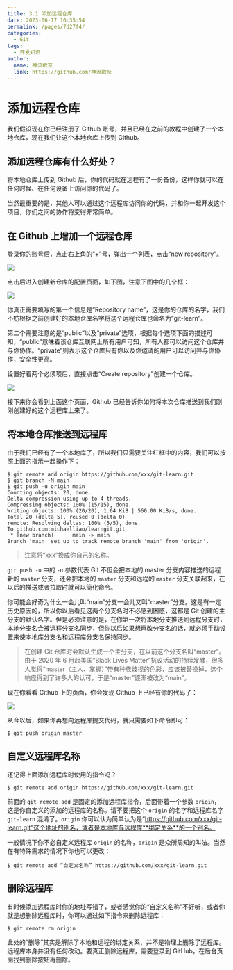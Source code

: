 ```yaml
---
title: 3.1 添加远程仓库
date: 2023-06-17 16:35:54
permalink: /pages/7d27f4/
categories:
  - Git
tags:
  - 开发知识
author: 
  name: 神流歌奈
  link: https://github.com/神流歌奈
---
```

# 添加远程仓库

我们假设现在你已经注册了 Github 账号，并且已经在之前的教程中创建了一个本地仓库，现在我们让这个本地仓库上传到 Github。

## 添加远程仓库有什么好处？

将本地仓库上传到 Github 后，你的代码就在远程有了一份备份，这样你就可以在任何时候、在任何设备上访问你的代码了。

当然最重要的是，其他人可以通过这个远程库访问你的代码，并和你一起开发这个项目，你们之间的协作将变得非常简单。

## 在 Github 上增加一个远程仓库

登录你的账号后，点击右上角的“+”号，弹出一个列表，点击“new repository”。

![](https://gitlab.com/kiriha/my-public-pictures/-/raw/main/kana/git-guide/31.1.png)

点击后进入创建新仓库的配置页面，如下图，注意下图中的几个框：

![](https://gitlab.com/kiriha/my-public-pictures/-/raw/main/kana/git-guide/31.2.png)

你真正需要填写的第一个信息是“Repository name”，这是你的仓库的名字，我们不妨根据之前创建好的本地仓库名字将这个远程仓库也命名为“git-learn”。

第二个需要注意的是“public”以及“private”选项，根据每个选项下面的描述可知，“public”意味着该仓库互联网上所有用户可知，所有人都可以访问这个仓库并与你协作。“private”则表示这个仓库只有你以及你邀请的用户可以访问并与你协作，安全性更高。

设置好着两个必须项后，直接点击“Create repository”创建一个仓库。

![](https://gitlab.com/kiriha/my-public-pictures/-/raw/main/kana/git-guide/31.3.png)

接下来你会看到上面这个页面，Github 已经告诉你如何将本次仓库推送到我们刚刚创建好的这个远程库上来了。

## 将本地仓库推送到远程库

由于我们已经有了一个本地库了，所以我们只需要关注红框中的内容，我们可以按照上面的指示一起操作下：

```shell
$ git remote add origin https://github.com/xxx/git-learn.git
$ git branch -M main
$ git push -u origin main
Counting objects: 20, done.
Delta compression using up to 4 threads.
Compressing objects: 100% (15/15), done.
Writing objects: 100% (20/20), 1.64 KiB | 560.00 KiB/s, done.
Total 20 (delta 5), reused 0 (delta 0)
remote: Resolving deltas: 100% (5/5), done.
To github.com:michaelliao/learngit.git
 * [new branch]      main -> main
Branch 'main' set up to track remote branch 'main' from 'origin'.
```

> 注意将“xxx”换成你自己的名称。

`git push -u`  中的 `-u` 参数代表 Git 不但会把本地的 master 分支内容推送的远程新的 `master` 分支，还会把本地的 `master` 分支和远程的 `master` 分支关联起来，在以后的推送或者拉取时就可以简化命令。

你可能会好奇为什么一会儿叫“main”分支一会儿又叫“master”分支。这是有一定历史原因的，所以你以后看见这两个分支名时不必感到困惑，这都是 Git 创建的主分支的默认名字。但是必须注意的是，在你第一次将本地分支推送到远程分支时，本地分支名会被远程分支名同步，但你以后如果想再改分支名的话，就必须手动设置来使本地库分支名和远程库分支名保持同步。

> 在创建 Git 仓库时会默认生成一个主分支，在以前这个分支名叫“master”。由于 2020 年 6 月起美国“Black Lives Matter”抗议活动的持续发酵，很多人觉得“master（主人、掌握）”带有种族歧视的色彩，应该被替换掉，这个响应得到了许多人的认可，于是“master”逐渐被改为“main”。

现在你看看 Github 上的页面，你会发现 Github 上已经有你的代码了：

![](https://gitlab.com/kiriha/my-public-pictures/-/raw/main/kana/git-guide/31.4.png)

从今以后，如果你再想向远程库提交代码，就只需要如下命令即可：

```shell
$ git push origin master
```

## 自定义远程库名称

还记得上面添加远程库时使用的指令吗？

```shell
$ git remote add origin https://github.com/xxx/git-learn.git
```

前面的 `git remote add` 是固定的添加远程库指令，后面带着一个参数 `origin`，这是你自定义的添加的远程库的名称。请不要把这个 `origin` 的名字和远程库名字 `git-learn` 混淆了。`origin` 你可以认为简单认为是“https://github.com/xxx/git-learn.git”这个地址的别名，或者是本地库与远程库**绑定关系**的一个别名。

一般情况下你不必自定义远程库 `origin` 的名称，`origin` 是众所周知的叫法。当然在有特殊需求的情况下你也可以更改：

```shell
$ git remote add “自定义名称” https://github.com/xxx/git-learn.git
```

## 删除远程库

有时候添加远程库时你的地址写错了，或者感觉你的“自定义名称”不好听，或者你就是想删除远程库时，你可以通过如下指令来删除远程库：

```shell
$ git remote rm origin
```

此处的“删除”其实是解除了本地和远程的绑定关系，并不是物理上删除了远程库。远程库本身并没有任何改动。要真正删除远程库，需要登录到 GitHub，在后台页面找到删除按钮再删除。
